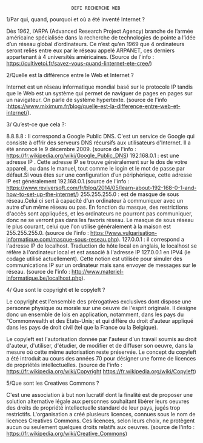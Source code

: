 							
							DEFI RECHERCHE WEB


1/Par qui, quand, pourquoi et où a été inventé Internet ?

Dès 1962, l’ARPA (Advanced Research Project Agency) branche de l’armée américaine spécialisée dans la recherche de technologies de pointe a l’idée d’un réseau global d’ordinateurs. Ce n’est qu’en 1969 que 4 ordinateurs seront reliés entre eux par le réseau appelé ARPANET, ces derniers appartenant à 4 universités américaines.
(Source de l'info : https://cultivetoi.fr/savez-vous-quand-linternet-ete-cree/)




2/Quelle est la différence entre le Web et Internet ?

Internet est un réseau informatique mondial basé sur le protocole IP tandis que le Web est un système qui permet de naviguer de pages en pages sur un navigateur. On parle de système hypertexte.
(source de l'info :https://www.miximum.fr/blog/quelle-est-la-difference-entre-web-et-internet/).




3/ Qu’est-ce que cela ?:

8.8.8.8 : Il correspond a Google Public DNS. C'est un service de Google qui consiste à offrir des serveurs DNS récursifs aux utilisateurs d'Internet. Il a été annoncé le 9 décembre 2009. 
(source de l'info : https://fr.wikipedia.org/wiki/Google_Public_DNS)
192.168.0.1 : est une adresse IP . Cette adresse IP se trouve généralement sur le dos de votre appareil, ou dans le manuel, tout comme le login et le mot de passe par défaut.Si vous êtes sur une configuration d’un périphérique, cette adresse IP est généralement 192.168.0.1.(source de l'info : https://www.reviversoft.com/fr/blog/2014/05/learn-about-192-168-0-1-and-how-to-set-up-the-internet/)
255.255.255.0 : est de masque de sous réseau.Celui ci sert à capacité d'un ordinateur à communiquer avec un autre d'un même réseau ou pas. En fonction du masque, des restrictions d'accès sont appliquées, et les ordinateurs ne pourront pas communiquer, donc ne se verront pas dans les favoris réseau. Le masque de sous réseau le plus courant, celui que l'on utilise généralement à la maison est 255.255.255.0.
(source de l'info : https://www.vulgarisation-informatique.com/masque-sous-reseau.php).
127.0.0.1 : il correspond a l'adresse IP de localhost. Traduction de hôte local en anglais, le localhost se réfère à l'ordinateur local et est associé à l'adresse IP 127.0.0.1 en IPV4 (le codage utilisé actuellement). Cette notion est utilisée pour simuler des communications IP sur un ordinateur mais sans envoyer de messages sur le réseau.
(source de l'info : http://www.materiel-informatique.be/localhost.php).




4/ Que sont le copyright et le copyleft ?
	
Le copyright est l'ensemble des prérogatives exclusives dont dispose une personne physique ou morale sur une oeuvre de l'esprit originale. Il designe donc un ensemble de lois en application, notamment, dans les pays du "Commonwealth et des Etats-Unis; et qui diffère du droit d'auteur appliqué dans les pays de droit civil (tel que la France ou la Belgique).
	
Le copyleft est l'autorisation donnée par l'auteur d'un travail soumis au droit d'auteur, d'utiliser, d'étudier, de modifier et de diffuser son oeuvre, dans la mesure où cette même autorisation reste préservée. Le concept du copyleft a été introduit au cours des années 70 pour désigner une forme de licences de propriétés intellectuelles.
(source de l'info : https://fr.wikipedia.org/wiki/Copyright
		    https://fr.wikipedia.org/wiki/Copyleft)




5/Que sont les Creatives Commons ?

C'est une association à but non lucratif dont la finalité est de proposer une solution alternative légale aux personnes souhaitant libérer leurs oeuvres des droits de propriété intellectuelle standard de leur pays, jugés trop restrictifs. L'organisation a créé plusieurs licences, connues sous le nom de licences Creatives Commons. Ces licences, selon leurs choix, ne protègent aucun ou seulement quelques droits relatifs aux oeuvres.
(source de l'info : https://fr.wikipedia.org/wiki/Creative_Commons)










